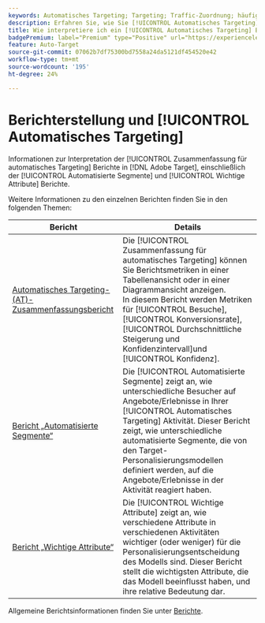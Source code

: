 ```yaml
---
keywords: Automatisches Targeting; Targeting; Traffic-Zuordnung; häufig gestellte Fragen; FAQ; Fehlerbehebung; Problembehebung; Reporting; Berichte; Zusammenfassungsbericht für automatische Targeting; Zusammenfassungsbericht; automatisierte Segmente; wichtige Attribute
description: Erfahren Sie, wie Sie [!UICONTROL Automatisches Targeting] Aktivitätsberichte in [!DNL Target].
title: Wie interpretiere ich ein [!UICONTROL Automatisches Targeting] Bericht?
badgePremium: label="Premium" type="Positive" url="https://experienceleague.adobe.com/docs/target/using/introduction/intro.html?lang=en#premium newtab=true" tooltip="See what's included in Target Premium."
feature: Auto-Target
source-git-commit: 07062b7df75300bd7558a24da5121df454520e42
workflow-type: tm+mt
source-wordcount: '195'
ht-degree: 24%

---
```


# Berichterstellung und [!UICONTROL Automatisches Targeting]

Informationen zur Interpretation der [!UICONTROL Zusammenfassung für automatisches Targeting] Berichte in [!DNL Adobe Target], einschließlich der [!UICONTROL Automatisierte Segmente] und [!UICONTROL Wichtige Attribute] Berichte.

Weitere Informationen zu den einzelnen Berichten finden Sie in den folgenden Themen:

| Bericht | Details |
| --- | --- |
| [Automatisches Targeting-(AT)-Zusammenfassungsbericht](/help/main/c-reports/personalization-reports/auto-target-summary-report.md) | Die [!UICONTROL Zusammenfassung für automatisches Targeting] können Sie Berichtsmetriken in einer Tabellenansicht oder in einer Diagrammansicht anzeigen.<br>In diesem Bericht werden Metriken für [!UICONTROL Besuche], [!UICONTROL Konversionsrate], [!UICONTROL Durchschnittliche Steigerung und Konfidenzintervall]und [!UICONTROL Konfidenz]. |
| [Bericht „Automatisierte Segmente“](/help/main/c-reports/c-personalization-insights-reports/automated-segments-report.md) | Die [!UICONTROL Automatisierte Segmente] zeigt an, wie unterschiedliche Besucher auf Angebote/Erlebnisse in Ihrer [!UICONTROL Automatisches Targeting] Aktivität. Dieser Bericht zeigt, wie unterschiedliche automatisierte Segmente, die von den Target-Personalisierungsmodellen definiert werden, auf die Angebote/Erlebnisse in der Aktivität reagiert haben. |
| [Bericht „Wichtige Attribute“](/help/main/c-reports/c-personalization-insights-reports/important-attributes-report.md) | Die [!UICONTROL Wichtige Attribute] zeigt an, wie verschiedene Attribute in verschiedenen Aktivitäten wichtiger (oder weniger) für die Personalisierungsentscheidung des Modells sind. Dieser Bericht stellt die wichtigsten Attribute, die das Modell beeinflusst haben, und ihre relative Bedeutung dar. |

Allgemeine Berichtsinformationen finden Sie unter [Berichte](/help/main/c-reports/reports.md).
